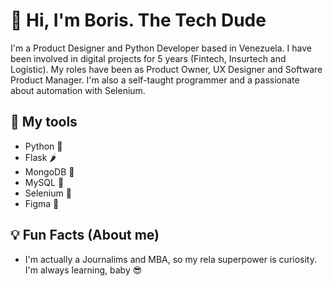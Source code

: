 #  🦾 Hi, I'm Boris. The Tech Dude

I'm a Product Designer and Python Developer based in Venezuela. I have been involved in digital projects for 5 years (Fintech, Insurtech and Logistic). My roles have been as Product Owner, UX Designer and Software Product Manager. I'm also a self-taught programmer and a passionate about automation with Selenium.

## 🔨 My tools
- Python 🐍
- Flask 🌶
- MongoDB 🍃
- MySQL 🐬
- Selenium 🤖
- Figma 🎨

## 💡 Fun Facts (About me)
- I'm actually a Journalims and MBA, so my rela superpower is curiosity. I'm always learning, baby 😎
